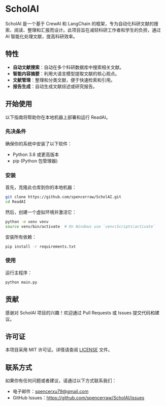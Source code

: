 # ScholAI

ScholAI 是一个基于 CrewAI 和 LangChain 的框架，专为自动化科研文献的搜索、阅读、整理和汇报而设计。此项目旨在减轻科研工作者和学生的负担，通过 AI 智能化处理文献，提高科研效率。

## 特性

- **自动文献搜索**：自动在多个科研数据库中搜索相关文献。
- **智能内容摘要**：利用大语言模型提取文献的核心观点。
- **文献管理**：整理和分类文献，便于快速检索和引用。
- **报告生成**：自动生成文献综述或研究报告。

## 开始使用

以下指南将帮助你在本地机器上部署和运行 ReadAI。

### 先决条件

确保你的系统中安装了以下软件：

- Python 3.8 或更高版本
- pip (Python 包管理器)

### 安装

首先，克隆此仓库到你的本地机器：

```bash
git clone https://github.com/spencerraw/ScholAI.git
cd ReadAI
```

然后，创建一个虚拟环境并激活它：

```bash
python -m venv venv
source venv/bin/activate  # On Windows use `venv\Scripts\activate`
```

安装所有依赖：

```bash
pip install -r requirements.txt
```

### 使用

运行主程序：

```bash
python main.py
```

## 贡献

感谢对 ScholAI 项目的兴趣！欢迎通过 Pull Requests 或 Issues 提交代码和建议。

## 许可证

本项目采用 MIT 许可证。详情请查阅 [LICENSE](LICENSE) 文件。

## 联系方式

如果你有任何问题或者建议，请通过以下方式联系我们：

- 电子邮件：spencerxu79@gmail.com
- GitHub Issues：https://github.com/spencerraw/ScholAI/issues
